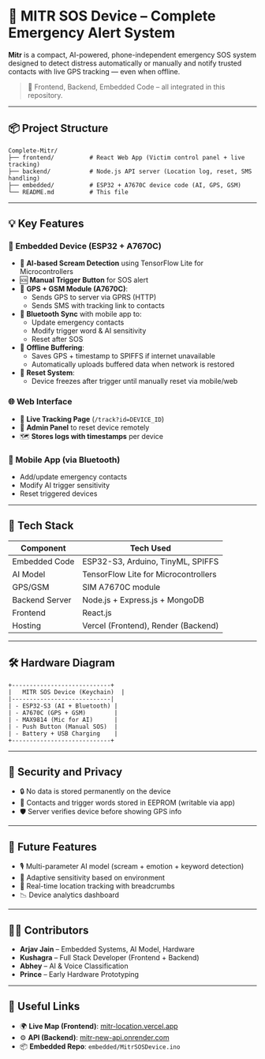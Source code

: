 # 🚨 MITR SOS Device – Complete Emergency Alert System

**Mitr** is a compact, AI-powered, phone-independent emergency SOS system designed to detect distress automatically or manually and notify trusted contacts with live GPS tracking — even when offline.

> 🔗 Frontend, Backend, Embedded Code – all integrated in this repository.

---

## 📦 Project Structure

```
Complete-Mitr/
├── frontend/          # React Web App (Victim control panel + live tracking)
├── backend/           # Node.js API server (Location log, reset, SMS handling)
├── embedded/          # ESP32 + A7670C device code (AI, GPS, GSM)
└── README.md          # This file
```

---

## 💡 Key Features

### 📱 Embedded Device (ESP32 + A7670C)
- 🎤 **AI-based Scream Detection** using TensorFlow Lite for Microcontrollers
- 🆘 **Manual Trigger Button** for SOS alert
- 📡 **GPS + GSM Module (A7670C)**:
  - Sends GPS to server via GPRS (HTTP)
  - Sends SMS with tracking link to contacts
- 📲 **Bluetooth Sync** with mobile app to:
  - Update emergency contacts
  - Modify trigger word & AI sensitivity
  - Reset after SOS
- 🔌 **Offline Buffering**:
  - Saves GPS + timestamp to SPIFFS if internet unavailable
  - Automatically uploads buffered data when network is restored
- 🔄 **Reset System**:
  - Device freezes after trigger until manually reset via mobile/web

### 🌐 Web Interface
- 🧭 **Live Tracking Page** (`/track?id=DEVICE_ID`)
- 👤 **Admin Panel** to reset device remotely
- 🗺️ **Stores logs with timestamps** per device

### 📱 Mobile App (via Bluetooth)
- Add/update emergency contacts
- Modify AI trigger sensitivity
- Reset triggered devices

---

## 🔧 Tech Stack

| Component        | Tech Used                      |
|------------------|-------------------------------|
| Embedded Code    | ESP32-S3, Arduino, TinyML, SPIFFS |
| AI Model         | TensorFlow Lite for Microcontrollers |
| GPS/GSM          | SIM A7670C module             |
| Backend Server   | Node.js + Express.js + MongoDB |
| Frontend         | React.js                      |
| Hosting          | Vercel (Frontend), Render (Backend) |

---

## 🛠️ Hardware Diagram

```
+----------------------------+
|   MITR SOS Device (Keychain)  |
|----------------------------|
| - ESP32-S3 (AI + Bluetooth) |
| - A7670C (GPS + GSM)        |
| - MAX9814 (Mic for AI)      |
| - Push Button (Manual SOS)  |
| - Battery + USB Charging    |
+----------------------------+
```

---

## 🔐 Security and Privacy

- 🔒 No data is stored permanently on the device
- 📲 Contacts and trigger words stored in EEPROM (writable via app)
- 🛡️ Server verifies device before showing GPS info

---

## 🚀 Future Features

- 🎙️ Multi-parameter AI model (scream + emotion + keyword detection)
- 🧠 Adaptive sensitivity based on environment
- 📍 Real-time location tracking with breadcrumbs
- 📉 Device analytics dashboard

---

## 👨‍💻 Contributors

- **Arjav Jain** – Embedded Systems, AI Model, Hardware
- **Kushagra** – Full Stack Developer (Frontend + Backend)
- **Abhey** – AI & Voice Classification
- **Prince** – Early Hardware Prototyping

---

## 🔗 Useful Links

- 🌍 **Live Map (Frontend)**: [mitr-location.vercel.app](https://mitr-location.vercel.app/)
- ⚙️ **API (Backend)**: [mitr-new-api.onrender.com](https://mitr-new-api.onrender.com/)
- 📦 **Embedded Repo**: `embedded/MitrSOSDevice.ino`